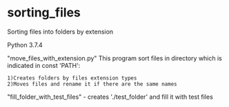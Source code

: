 # sorting_files
Sorting files into folders by extension

Python 3.7.4

"move_files_with_extension.py"
This program sort files in directory which is indicated in const 'PATH':

    1)Creates folders by files extension types
    2)Moves files and rename it if there are the same names


"fill_folder_with_test_files" - creates './test_folder' and fill it with test files
